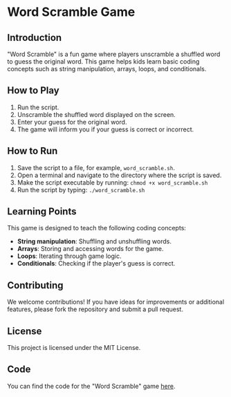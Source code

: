 # Word Scramble Game

## Introduction

"Word Scramble" is a fun game where players unscramble a shuffled word to guess the original word. This game helps kids learn basic coding concepts such as string manipulation, arrays, loops, and conditionals.

## How to Play

1. Run the script.
2. Unscramble the shuffled word displayed on the screen.
3. Enter your guess for the original word.
4. The game will inform you if your guess is correct or incorrect.

## How to Run

1. Save the script to a file, for example, `word_scramble.sh`.
2. Open a terminal and navigate to the directory where the script is saved.
3. Make the script executable by running: `chmod +x word_scramble.sh`
4. Run the script by typing: `./word_scramble.sh`

## Learning Points

This game is designed to teach the following coding concepts:

- **String manipulation**: Shuffling and unshuffling words.
- **Arrays**: Storing and accessing words for the game.
- **Loops**: Iterating through game logic.
- **Conditionals**: Checking if the player's guess is correct.

## Contributing

We welcome contributions! If you have ideas for improvements or additional features, please fork the repository and submit a pull request.

## License

This project is licensed under the MIT License. 

## Code

You can find the code for the "Word Scramble" game [here](word_scramble.sh).
